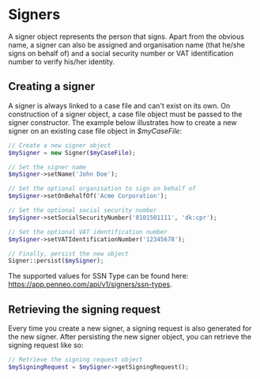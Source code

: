 # Signers
A signer object represents the person that signs. Apart from the obvious name, a signer can also be assigned and organisation name (that he/she signs on behalf of) and a social security number or VAT identification number to verify his/her identity.

## Creating a signer
A signer is always linked to a case file and can't exist on its own. On construction of a signer object, a case file object must be passed to the signer constructor.
The example below illustrates how to create a new signer on an existing case file object in _$myCaseFile_:

```php
// Create a new signer object
$mySigner = new Signer($myCaseFile);

// Set the signer name
$mySigner->setName('John Doe');

// Set the optional organisation to sign on behalf of
$mySigner->setOnBehalfOf('Acme Corporation');

// Set the optional social security number
$mySigner->setSocialSecurityNumber('0101501111', 'dk:cpr');

// Set the optional VAT identification number
$mySigner->setVATIdentificationNumber('12345678');

// Finally, persist the new object
Signer::persist($mySigner);
```

The supported values for SSN Type can be found here: https://app.penneo.com/api/v1/signers/ssn-types.

## Retrieving the signing request
Every time you create a new signer, a signing request is also generated for the new signer. After persisting the new signer object, you can retrieve the signing request like so:

```php
// Retrieve the signing request object
$mySigningRequest = $mySigner->getSigningRequest();
```
